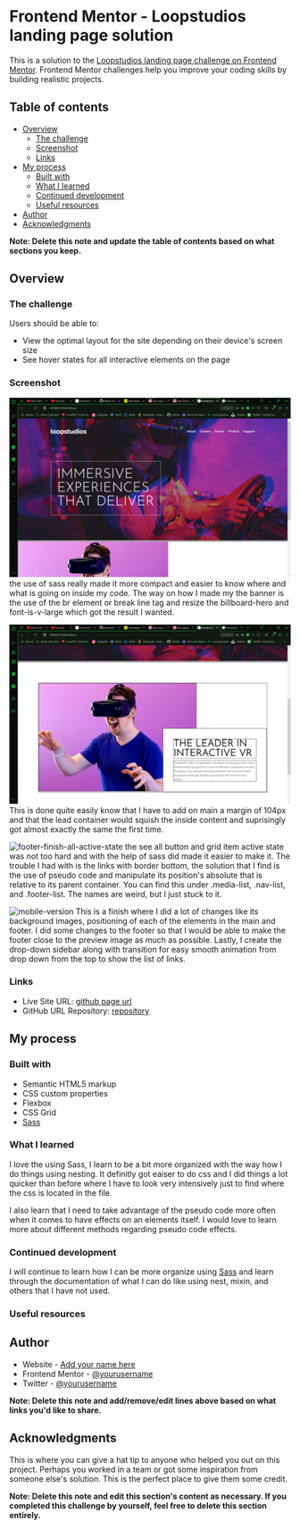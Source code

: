 # Frontend Mentor - Loopstudios landing page solution

This is a solution to the [Loopstudios landing page challenge on Frontend Mentor](https://www.frontendmentor.io/challenges/loopstudios-landing-page-N88J5Onjw). Frontend Mentor challenges help you improve your coding skills by building realistic projects. 

## Table of contents

- [Overview](#overview)
  - [The challenge](#the-challenge)
  - [Screenshot](#screenshot)
  - [Links](#links)
- [My process](#my-process)
  - [Built with](#built-with)
  - [What I learned](#what-i-learned)
  - [Continued development](#continued-development)
  - [Useful resources](#useful-resources)
- [Author](#author)
- [Acknowledgments](#acknowledgments)

**Note: Delete this note and update the table of contents based on what sections you keep.**

## Overview

### The challenge

Users should be able to:

- View the optimal layout for the site depending on their device's screen size
- See hover states for all interactive elements on the page

### Screenshot

![Hero-banner-finish](images/process%20image/hero-nav.png)
the use of sass really made it more compact and easier to know where and what is going on inside my code. The way on how I made my the banner is the use of the br element or break line tag and resize the billboard-hero and font-is-v-large which got the result I wanted.

![Lead-article](images/process%20image/main-lead-article.png)
This is done quite easily know that I have to add on main a margin of 104px and that the lead container would squish the inside content and suprisingly got almost exactly the same the first time.

![footer-finish-all-active-state](image/process%20image/website-interactivity.png)
the see all button and grid item active state was not too hard and with the help of sass did made it easier to make it. The trouble I had with is the links with border bottom, the solution that I find is the use of pseudo code and manipulate its position's absolute that is relative to its parent container. You can find this under .media-list, .nav-list, and .footer-list. The names are weird, but I just stuck to it.

![mobile-version](image/process%20image/mobile-finish.png)
This is a finish where I did a lot of changes like its background images, positioning of each of the elements in the main and footer. I did some changes to the footer so that I would be able to make the footer close to the preview image as much as possible. Lastly, I create the drop-down sidebar along with transition for easy smooth animation from drop down from the top to show the list of links.

### Links

- Live Site URL: [github page url](https://jetskeeter1.github.io/loopstudios-landing-page/)
- GitHub URL Repository: [repository](https://github.com/jetskeeter1/loopstudios-landing-page)

## My process

### Built with

- Semantic HTML5 markup
- CSS custom properties
- Flexbox
- CSS Grid
- [Sass](https://www.sass-lang.com)

### What I learned

I love the using Sass, I learn to be a bit more organized with the way how I do things using nesting. It definitly got eaiser to do css and I did things a lot quicker than before where I have to look very intensively just to find where the css is located in the file.

I also learn that I need to take advantage of the pseudo code more often when it comes to have effects on an elements itself. I would love to learn more about different methods regarding pseudo code effects.

### Continued development

I will continue to learn how I can be more organize using [Sass](https://www.sass-lang.com) and learn through the documentation of what I can do like using nest, mixin, and others that I have not used.

### Useful resources


## Author

- Website - [Add your name here](https://www.your-site.com)
- Frontend Mentor - [@yourusername](https://www.frontendmentor.io/profile/yourusername)
- Twitter - [@yourusername](https://www.twitter.com/yourusername)

**Note: Delete this note and add/remove/edit lines above based on what links you'd like to share.**

## Acknowledgments

This is where you can give a hat tip to anyone who helped you out on this project. Perhaps you worked in a team or got some inspiration from someone else's solution. This is the perfect place to give them some credit.

**Note: Delete this note and edit this section's content as necessary. If you completed this challenge by yourself, feel free to delete this section entirely.**
